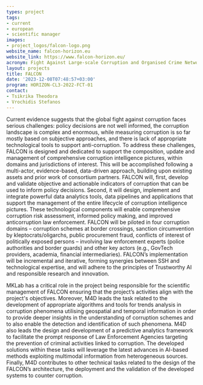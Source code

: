 ```yaml
---
types: project
tags:
- current
- european
- scientific manager
images:
- project_logos/falcon-logo.png
website_name: falcon-horizon.eu
website_link: https://www.falcon-horizon.eu/ 
acronym: Fight Against Large-scale Corruption and Organised Crime Networks
layout: projects
title: FALCON
date: '2023-12-08T07:48:57+03:00'
program: HORIZON-CL3-2022-FCT-01
contact:
- Tsikrika Theodora
- Vrochidis Stefanos
---
```

<p>
Current evidence suggests that the global fight against corruption faces serious challenges: policy decisions are not well informed, the corruption landscape is complex and enormous, while measuring corruption is so far mostly based on subjective approaches, and there is lack of appropriate technological tools to support anti-corruption. To address these challenges, FALCON is designed and dedicated to support the composition, update and management of comprehensive corruption intelligence pictures, within domains and jurisdictions of interest. This will be accomplished following a multi-actor, evidence-based, data-driven approach, building upon existing assets and prior work of consortium partners. FALCON will, first, develop and validate objective and actionable indicators of corruption that can be used to inform policy decisions. Second, it will design, implement and integrate powerful data analytics tools, data pipelines and applications that support the management of the entire lifecycle of corruption intelligence pictures. These technological components will enable comprehensive corruption risk assessment, informed policy making, and improved anticorruption law enforcement. FALCON will be piloted in four corruption domains – corruption schemes at border crossings, sanction circumvention by kleptocrats/oligarchs, public procurement fraud, conflicts of interest of politically exposed persons – involving law enforcement experts (police authorities and border guards) and other key actors (e.g., GovTech providers, academia, financial intermediaries). FALCON’s implementation will be incremental and iterative, forming synergies between SSH and technological expertise, and will adhere to the principles of Trustworthy AI and responsible research and innovation. 
</p>
<p>
MKLab has a critical role in the project being responsible for the scientific management of FALCON ensuring that the project’s activities align with the project's objectives. Moreover, M4D leads the task related to the development of appropriate algorithms and tools for trends analysis in corruption phenomena utilising geospatial and temporal information in order to provide deeper insights in the understanding of corruption schemes and to also enable the detection and identification of such phenomena. M4D also leads the design and development of a predictive analytics framework to facilitate the prompt response of Law Enforcement Agencies targeting the prevention of criminal activities linked to corruption. The developed solutions within these tasks will leverage the latest advances in AI-based methods exploiting multimodal information from heterogeneous sources. Finally, M4D contributes to other technical tasks related to the design of the FALCON’s architecture, the deployment and the validation of the developed systems to counter corruption.
</p>